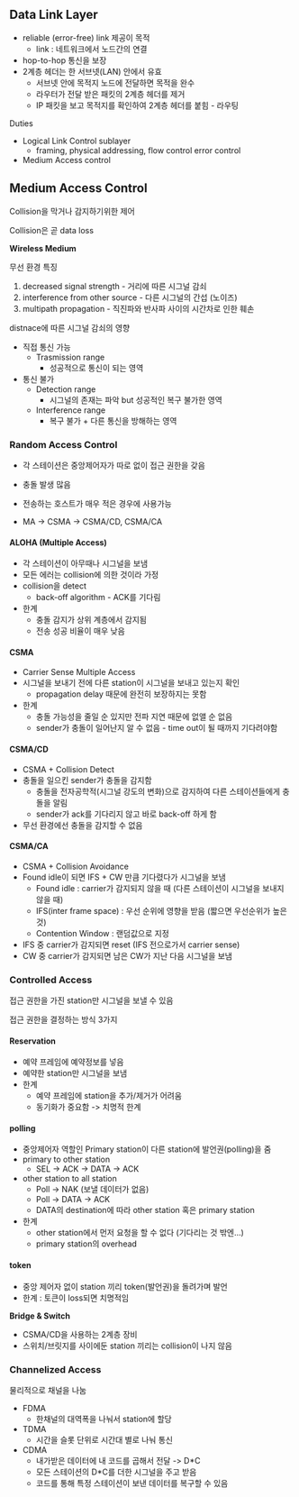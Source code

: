 ## Data Link Layer

* reliable (error-free) link 제공이 목적
  * link : 네트워크에서 노드간의 연결
* hop-to-hop 통신을 보장
* 2계층 헤더는 한 서브넷(LAN) 안에서 유효
  * 서브넷 안에 목적지 노드에 전달하면 목적을 완수
  * 라우터가 전달 받은 패킷의 2계층 헤더를 제거
  *  IP 패킷을 보고 목적지를 확인하여 2계층 헤더를 붙힘 - 라우팅

Duties

* Logical Link Control sublayer
  * framing, physical addressing, flow control error control
* Medium Access control

## Medium Access Control

Collision을 막거나 감지하기위한 제어

Collision은 곧 data loss

**Wireless Medium**

무선 환경 특징

1. decreased signal strength - 거리에 따른 시그널 감쇠
2. interference from other source - 다른 시그널의 간섭 (노이즈)
3. multipath propagation - 직진파와 반사파 사이의 시간차로 인한 훼손

distnace에 따른 시그널 감쇠의 영향

* 직접 통신 가능
  * Trasmission range
    * 성공적으로 통신이 되는 영역
* 통신 불가
  * Detection range
    * 시그널의 존재는 파악 but 성공적인 복구 불가한 영역
  * Interference range
    * 복구 불가 + 다른 통신을 방해하는 영역

### Random Access Control

* 각 스테이션은 중앙제어자가 따로 없이 접근 권한을 갖음

* 충돌 발생 많음

* 전송하는 호스트가 매우 적은 경우에 사용가능

* MA -> CSMA -> CSMA/CD, CSMA/CA

#### ALOHA (Multiple Access)

* 각 스테이션이 아무때나 시그널을 보냄
* 모든 에러는 collision에 의한 것이라 가정 
* collision을 detect
  * back-off algorithm - ACK를 기다림
* 한계
  * 충돌 감지가 상위 계층에서 감지됨
  * 전송 성공 비율이 매우 낮음

#### CSMA

* Carrier Sense Multiple Access
* 시그널을 보내기 전에 다른 station이 시그널을 보내고 있는지 확인
  * propagation delay 때문에 완전히 보장하지는 못함
* 한계
  * 충돌 가능성을 줄일 순 있지만 전파 지연 때문에 없앨 순 없음
  * sender가 충돌이 일어난지 알 수 없음 - time out이 될 때까지 기다려야함

#### CSMA/CD

* CSMA + Collision Detect
* 충돌을 일으킨 sender가 충돌을 감지함
  * 충돌을 전자공학적(시그널 강도의 변화)으로 감지하여 다른 스테이션들에게 충돌을 알림
  * sender가 ack를 기다리지 않고 바로 back-off 하게 함
* 무선 환경에선 충돌을 감지할 수 없음

#### CSMA/CA

* CSMA + Collision Avoidance
* Found idle이 되면 IFS + CW 만큼 기다렸다가 시그널을 보냄
  * Found idle : carrier가 감지되지 않을 때 (다른 스테이션이 시그널을 보내지 않을 때)
  * IFS(inter frame space) : 우선 순위에 영향을 받음 (짧으면 우선순위가 높은 것)
  * Contention Window : 랜덤값으로 지정
* IFS 중 carrier가 감지되면 reset (IFS 전으로가서 carrier sense)
* CW 중 carrier가 감지되면 남은 CW가 지난 다음 시그널을 보냄

### Controlled Access

접근 권한을 가진 station만 시그널을 보낼 수 있음

접근 권한을 결정하는 방식 3가지

#### Reservation

* 예약 프레임에 예약정보를 넣음
* 예약한 station만 시그널을 보냄
* 한계
  * 예약 프레임에 station을 추가/제거가 어려움
  * 동기화가 중요함 -> 치명적 한계

#### polling

* 중앙제어자 역할인 Primary station이 다른 station에 발언권(polling)을 줌
* primary to other station
  * SEL -> ACK -> DATA -> ACK
* other station to all station
  * Poll -> NAK (보낼 데이터가 없음)
  * Poll -> DATA -> ACK
  * DATA의 destination에 따라 other station 혹은 primary station
* 한계
  * other station에서 먼저 요청을 할 수 없다 (기다리는 것 밖엔...)
  * primary station의 overhead

#### token

* 중앙 제어자 없이 station 끼리 token(발언권)을 돌려가며 발언
* 한계 :  토큰이 loss되면 치명적임



**Bridge & Switch**

* CSMA/CD을 사용하는 2계층 장비
* 스위치/브릿지를 사이에둔 station 끼리는 collision이 나지 않음

### Channelized Access

물리적으로 채널을 나눔

* FDMA
  * 한채널의 대역폭을 나눠서 station에 할당
* TDMA 
  * 시간을 슬롯 단위로 시간대 별로 나눠 통신
* CDMA
  * 내가받은 데이터에 내 코드를 곱해서 전달 -> D*C
  * 모든 스테이션의 D*C를 더한 시그널을 주고 받음
  * 코드를 통해 특정 스테이션이 보낸  데이터를 복구할 수 있음

